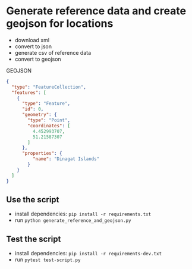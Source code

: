 # Generate reference data and create geojson for locations

* download xml
* convert to json
* generate csv of reference data
* convert to geojson

GEOJSON
```json
{
  "type": "FeatureCollection",
  "features": [    
    {
      "type": "Feature",
      "id": 0,
      "geometry": {
        "type": "Point",
        "coordinates": [
          4.452993707,
          51.21587307
        ]
      },
      "properties": {
          "name": "Dinagat Islands"
        }
    }
  ]
}
```

## Use the script
* install dependencies: `pip install -r requirements.txt`
* run `python generate_reference_and_geojson.py`

## Test the script
* install dependencies: `pip install -r requirements-dev.txt`
* run `pytest test-script.py`

```
